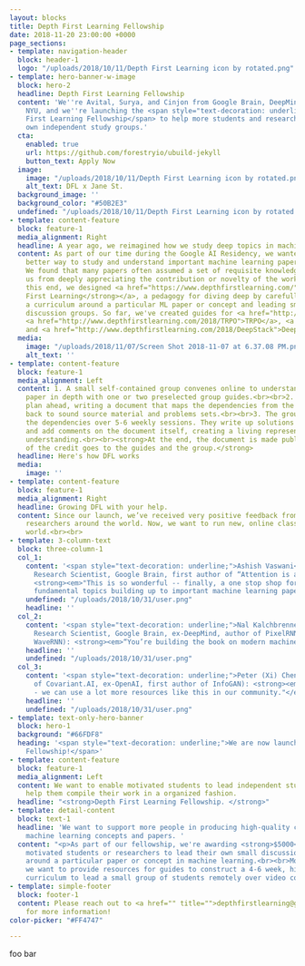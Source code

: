 ```yaml
---
layout: blocks
title: Depth First Learning Fellowship
date: 2018-11-20 23:00:00 +0000
page_sections:
- template: navigation-header
  block: header-1
  logo: "/uploads/2018/10/11/Depth First Learning icon by rotated.png"
- template: hero-banner-w-image
  block: hero-2
  headline: Depth First Learning Fellowship
  content: 'We''re Avital, Surya, and Cinjon from Google Brain, DeepMind, FAIR, and
    NYU, and we''re launching the <span style="text-decoration: underline;">Depth
    First Learning Fellowship</span> to help more students and researchers lead their
    own independent study groups.'
  cta:
    enabled: true
    url: https://github.com/forestryio/ubuild-jekyll
    button_text: Apply Now
  image:
    image: "/uploads/2018/10/11/Depth First Learning icon by rotated.png"
    alt_text: DFL x Jane St.
  background_image: ''
  background_color: "#50B2E3"
  undefined: "/uploads/2018/10/11/Depth First Learning icon by rotated.png"
- template: content-feature
  block: feature-1
  media_alignment: Right
  headline: A year ago, we reimagined how we study deep topics in machine learning.
  content: As part of our time during the Google AI Residency, we wanted to find a
    better way to study and understand important machine learning papers and ideas.
    We found that many papers often assumed a set of requisite knowledge, which prevented
    us from deeply appreciating the contribution or novelty of the work. <br><br>To
    this end, we designed <a href="https://www.depthfirstlearning.com/"><strong>Depth
    First Learning</strong></a>, a pedagogy for diving deep by carefully tailoring
    a curriculum around a particular ML paper or concept and leading small, focused
    discussion groups. So far, we've created guides for <a href="http://www.depthfirstlearning.com/2018/InfoGAN">InfoGAN</a>,
    <a href="http://www.depthfirstlearning.com/2018/TRPO">TRPO</a>, <a href="http://www.depthfirstlearning.com/2018/AlphaGoZero">AlphaGoZero</a>,
    and <a href="http://www.depthfirstlearning.com/2018/DeepStack">DeepStack</a><strong>.</strong>
  media:
    image: "/uploads/2018/11/07/Screen Shot 2018-11-07 at 6.37.08 PM.png"
    alt_text: ''
- template: content-feature
  block: feature-1
  media_alignment: Left
  content: 1. A small self-contained group convenes online to understand a particular
    paper in depth with one or two preselected group guides.<br><br>2. The guides
    plan ahead, writing a document that maps the dependencies from the target paper
    back to sound source material and problems sets.<br><br>3. The group discusses
    the dependencies over 5-6 weekly sessions. They write up solutions to problems
    and add comments on the document itself, creating a living representation of their
    understanding.<br><br><strong>At the end, the document is made public, and all
    of the credit goes to the guides and the group.</strong>
  headline: Here's how DFL works
  media:
    image: ''
- template: content-feature
  block: feature-1
  media_alignment: Right
  headline: Growing DFL with your help.
  content: Since our launch, we’ve received very positive feedback from students and
    researchers around the world. Now, we want to run new, online classes around the
    world.<br><br>
- template: 3-column-text
  block: three-column-1
  col_1:
    content: '<span style="text-decoration: underline;">Ashish Vaswani</span> (Senior
      Research Scientist, Google Brain, first author of “Attention is all you need”):
      <strong><em>"This is so wonderful -- finally, a one stop shop for understanding
      fundamental topics building up to important machine learning papers, at depth."</em></strong>'
    undefined: "/uploads/2018/10/31/user.png"
    headline: ''
  col_2:
    content: '<span style="text-decoration: underline;">Nal Kalchbrenner</span> (Staff
      Research Scientist, Google Brain, ex-DeepMind, author of PixelRNN, WaveNet,
      WaveRNN): <strong><em>“You’re building the book on modern machine learning.”</em></strong>'
    headline: ''
    undefined: "/uploads/2018/10/31/user.png"
  col_3:
    content: '<span style="text-decoration: underline;">Peter (Xi) Chen</span> (CEO
      of Covariant.AI, ex-OpenAI, first author of InfoGAN): <strong><em>“Awesome initiative
      - we can use a lot more resources like this in our community."</em></strong>'
    headline: ''
    undefined: "/uploads/2018/10/31/user.png"
- template: text-only-hero-banner
  block: hero-1
  background: "#66FDF8"
  heading: '<span style="text-decoration: underline;">We are now launching the DFL
    Fellowship!</span>'
- template: content-feature
  block: feature-1
  media_alignment: Left
  content: We want to enable motivated students to lead independent study groups and
    help them compile their work in a organized fashion.
  headline: "<strong>Depth First Learning Fellowship. </strong>"
- template: detail-content
  block: text-1
  headline: 'We want to support more people in producing high-quality curricula for
    machine learning concepts and papers. '
  content: "<p>As part of our fellowship, we're awarding <strong>$5000</strong> to
    motivated students or researchers to lead their own small discussion group centered
    around a particular paper or concept in machine learning.<br><br>More specifically,
    we want to provide resources for guides to construct a 4-6 week, high-quality
    curriculum to lead a small group of students remotely over video conferences.</p>"
- template: simple-footer
  block: footer-1
  content: Please reach out to <a href="" title="">depthfirstlearning@gmail.com</a>
    for more information!
color-picker: "#FF4747"

---
```

foo bar